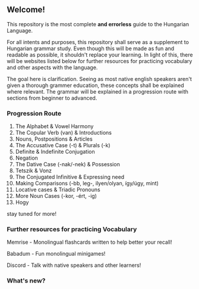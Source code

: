 ## Welcome!

This repository is the most complete **and errorless** guide to the Hungarian Language.

For all intents and purposes, this repository shall serve as a supplement to Hungarian grammar study. Even though
this will be made as fun and readable as possible, it shouldn't replace your learning. In light of this, there will be
websites listed below for further resources for practicing vocabulary and other aspects with the language.

The goal here is clarification. Seeing as most native english speakers aren't given a thorough grammer education, these concepts
shall be explained where relevant. The grammar will be explained in a progression route with sections from beginner to advanced.

### Progression Route

1. The Alphabet & Vowel Harmony
2. The Copular Verb (van) & Introductions
3. Nouns, Postpositions & Articles
4. The Accusative Case (-t) & Plurals (-k)
5. Definite & Indefinite Conjugation
6. Negation
7. The Dative Case (-nak/-nek) & Possession
8. Tetszik & Vonz
9. The Conjugated Infinitive & Expressing need
10. Making Comparisons (-bb, leg-, ilyen/olyan, így/úgy, mint)
11. Locative cases & Triadic Pronouns
12. More Noun Cases (-kor, -ért, -ig)
13. Hogy

stay tuned for more!

### Further resources for practicing Vocabulary
Memrise - Monolingual flashcards written to help better your recall!

Babadum - Fun monolingual minigames!

Discord - Talk with native speakers and other learners!
### What's new?
